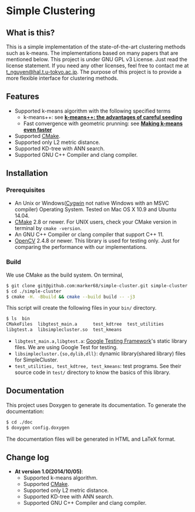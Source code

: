 Simple Clustering
===============================

## What is this?

This is a simple implementation of the state-of-the-art clustering methods such as k-means.
The implementations based on many papers that are mentioned below. This project is under GNU GPL v3 License. Just read the license statement.
If you need any other licenses, feel free to contact me at [t_nguyen@hal.t.u-tokyo.ac.jp](mailto:t_nguyen@hal.t.u-tokyo.ac.jp).
The purpose of this project is to provide a more flexible interface for clustering methods.

## Features

* Supported k-means algorithm with the following specified terms
  * k-means++: see **[k-means++: the advantages of careful seeding](http://dl.acm.org/citation.cfm?id=1283494)**
  * Fast convergence with geometric prunning: see **[Making k-means even faster](http://epubs.siam.org/doi/pdf/10.1137/1.9781611972801.12)**
* Supported [CMake](http://www.cmake.org/).
* Supported only L2 metric distance.
* Supported KD-tree with ANN search.
* Supported GNU C++ Compiler and clang compiler.

## Installation

### Prerequisites

* An Unix or Windows([Cygwin](https://www.cygwin.com/) not native Windows with an MSVC compiler) Operating System. Tested on Mac OS X 10.9 and Ubuntu 14.04.
* [CMake](http://www.cmake.org/) 2.8 or newer. For UNIX users, check your CMake version in terminal by `cmake -version`.
* An GNU C++ Compiler or clang compiler that support C++ 11.
* [OpenCV](http://opencv.org/downloads.html) 2.4.8 or newer. This library is used for testing only. Just for comparing the performance with our implementations.

### Build
We use CMake as the build system. On terminal,
```bash
$ git clone git@github.com:marker68/simple-cluster.git simple-cluster
$ cd ./simple-cluster
$ cmake -H. -Bbuild && cmake --build build -- -j3
```
This script will create the following files in your `bin/` directory.

```bash
$ ls  bin
CMakeFiles  libgtest_main.a      test_kdtree  test_utilities
libgtest.a  libsimplecluster.so  test_kmeans
```
* `libgtest_main.a,libgtest.a`: [Google Testing Framework](https://code.google.com/p/googletest/)'s static library files. We are using Google Test for testing.
* `libsimplecluster.{so,dylib,dll}`: dynamic library(shared library) files for SimpleCluster.
* `test_utilities, test_kdtree, test_kmeans`: test programs. See their source code in `test/` directory to know the basics of this library.

## Documentation

This project uses Doxygen to generate its documentation. 
To generate the documentation:
```bash
$ cd ./doc
$ doxygen config.doxygen
```
The documentation files will be generated in HTML and LaTeX format.

## Change log

* **At version 1.0(2014/10/05)**:
    * Supported k-means algorithm.
    * Supported [CMake](http://www.cmake.org/).
    * Supported only L2 metric distance.
    * Supported KD-tree with ANN search.
    * Supported GNU C++ Compiler and clang compiler.
